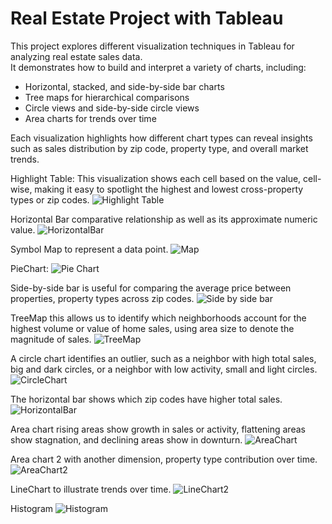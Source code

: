 # Real Estate Project with Tableau

This project explores different visualization techniques in Tableau for analyzing real estate sales data.  
It demonstrates how to build and interpret a variety of charts, including:

- Horizontal, stacked, and side-by-side bar charts  
- Tree maps for hierarchical comparisons  
- Circle views and side-by-side circle views  
- Area charts for trends over time  

Each visualization highlights how different chart types can reveal insights such as sales distribution by zip code, property type, and overall market trends.

Highlight Table: This visualization shows each cell based on the value, cell-wise, making it easy to spotlight the highest and lowest cross-property types or zip codes.
![Highlight Table](images/HighlightTable.png)

Horizontal Bar comparative relationship as well as its approximate numeric value.
![HorizontalBar](images/HorizontalBar.png)

Symbol Map to represent a data point.
![Map](images/Map.png)

PieChart:
![Pie Chart](images/PieChart.png)

Side-by-side bar is useful for comparing the average price between properties, property types across zip codes.
![Side by side bar](images/SideBySideBar.png)

TreeMap this allows us to identify which neighborhoods account for the highest volume or value of home sales, using area size to denote the magnitude of sales. 
![TreeMap](images/TreeMap.png)

A circle chart identifies an outlier, such as a neighbor with high total sales, big and dark circles, or a neighbor with low activity, small and light circles. 
![CircleChart](images/CircleChart.png)


The horizontal bar shows which zip codes have higher total sales. 
![HorizontalBar](images/HorizontalBar.png)

Area chart rising areas show growth in sales or activity, flattening areas show stagnation, and declining areas show in downturn.
![AreaChart](images/AreaChart.png)

Area chart 2 with another dimension, property type contribution over time.
![AreaChart2](images/AreaChart2.png)

LineChart to illustrate trends over time.
![LineChart2](images/LineChart2.png)

Histogram
![Histogram](images/Histogram.png)
